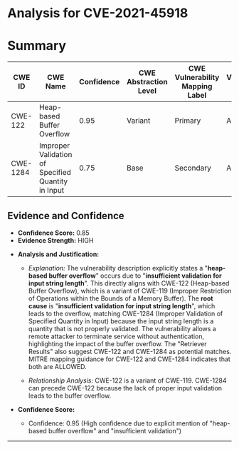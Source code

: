 # Analysis for CVE-2021-45918

# Summary
| CWE ID | CWE Name | Confidence | CWE Abstraction Level | CWE Vulnerability Mapping Label | CWE-Vulnerability Mapping Notes |
|---|---|---|---|---|---|
| CWE-122 | Heap-based Buffer Overflow | 0.95 | Variant | Primary | Allowed |
| CWE-1284 | Improper Validation of Specified Quantity in Input | 0.75 | Base | Secondary | Allowed |

## Evidence and Confidence

*   **Confidence Score:** 0.85
*   **Evidence Strength:** HIGH

- **Analysis and Justification:**  
  - *Explanation:* The vulnerability description explicitly states a "**heap-based buffer overflow**" occurs due to "**insufficient validation for input string length**". This directly aligns with CWE-122 (Heap-based Buffer Overflow), which is a variant of CWE-119 (Improper Restriction of Operations within the Bounds of a Memory Buffer). The **root cause** is "**insufficient validation for input string length**", which leads to the overflow, matching CWE-1284 (Improper Validation of Specified Quantity in Input) because the input string length is a quantity that is not properly validated. The vulnerability allows a remote attacker to terminate service without authentication, highlighting the impact of the buffer overflow. The "Retriever Results" also suggest CWE-122 and CWE-1284 as potential matches. MITRE mapping guidance for CWE-122 and CWE-1284 indicates that both are ALLOWED.

  - *Relationship Analysis:* CWE-122 is a variant of CWE-119. CWE-1284 can precede CWE-122 because the lack of proper input validation leads to the buffer overflow.

- **Confidence Score:**
  - Confidence: 0.95 (High confidence due to explicit mention of "heap-based buffer overflow" and "insufficient validation")
---